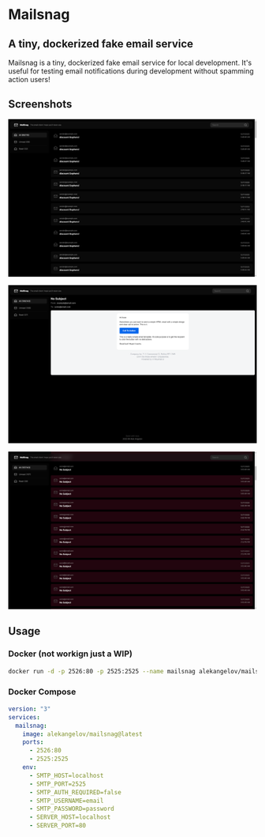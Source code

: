 # Mailsnag

## A tiny, dockerized fake email service

Mailsnag is a tiny, dockerized fake email service for local development. It's
useful for testing email notifications during development without spamming
action users!

## Screenshots

![Screenshot of Mailsnag 1](https://raw.githubusercontent.com/alekangelov/mailsnag/master/screenshot.png)

![Screenshot of Mailsnag 2](https://raw.githubusercontent.com/alekangelov/mailsnag/master/screenshot2.png)

![Screenshot of Mailsnag 3](https://raw.githubusercontent.com/alekangelov/mailsnag/master/screenshot3.png)

## Usage

### Docker (not workign just a WIP)

```bash
docker run -d -p 2526:80 -p 2525:2525 --name mailsnag alekangelov/mailsnag@latest
```

### Docker Compose

```yaml
version: "3"
services:
  mailsnag:
    image: alekangelov/mailsnag@latest
    ports:
      - 2526:80
      - 2525:2525
    env:
      - SMTP_HOST=localhost
      - SMTP_PORT=2525
      - SMTP_AUTH_REQUIRED=false
      - SMTP_USERNAME=email
      - SMTP_PASSWORD=password
      - SERVER_HOST=localhost
      - SERVER_PORT=80
```
